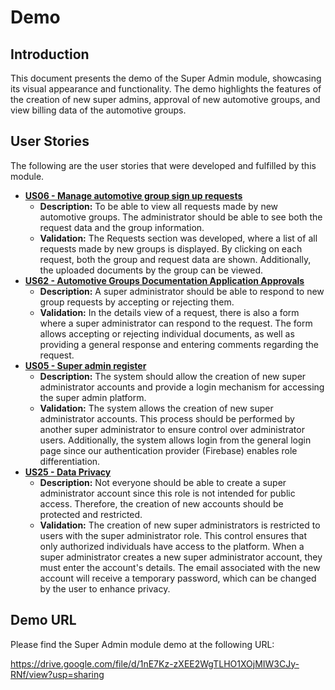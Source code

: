 # Demo

## Introduction

This document presents the demo of the Super Admin module, showcasing its visual appearance and functionality. The demo highlights the features of the creation of new super admins, approval of new automotive groups, and view billing data of the automotive groups.

## User Stories

The following are the user stories that were developed and fulfilled by this module.

- [**US06 - Manage automotive group sign up requests**](https://github.com/IvanDLar/MOVU-Docs/milestone/42)
  - **Description:** To be able to view all requests made by new automotive groups. The administrator should be able to see both the request data and the group information.
  - **Validation:** The Requests section was developed, where a list of all requests made by new groups is displayed. By clicking on each request, both the group and request data are shown. Additionally, the uploaded documents by the group can be viewed.
- [**US62 - Automotive Groups Documentation Application Approvals**](https://github.com/IvanDLar/MOVU-Docs/milestone/64)
  - **Description:** A super administrator should be able to respond to new group requests by accepting or rejecting them.
  - **Validation:** In the details view of a request, there is also a form where a super administrator can respond to the request. The form allows accepting or rejecting individual documents, as well as providing a general response and entering comments regarding the request.
- [**US05 - Super admin register**](https://github.com/IvanDLar/MOVU-Docs/milestone/38)
  - **Description:** The system should allow the creation of new super administrator accounts and provide a login mechanism for accessing the super admin platform.
  - **Validation:** The system allows the creation of new super administrator accounts. This process should be performed by another super administrator to ensure control over administrator users. Additionally, the system allows login from the general login page since our authentication provider (Firebase) enables role differentiation.
- [**US25 - Data Privacy**](https://github.com/IvanDLar/MOVU-Docs/milestone/7)
  - **Description:** Not everyone should be able to create a super administrator account since this role is not intended for public access. Therefore, the creation of new accounts should be protected and restricted.
  - **Validation:** The creation of new super administrators is restricted to users with the super administrator role. This control ensures that only authorized individuals have access to the platform. When a super administrator creates a new super administrator account, they must enter the account's details. The email associated with the new account will receive a temporary password, which can be changed by the user to enhance privacy.

## Demo URL

Please find the Super Admin module demo at the following URL:

https://drive.google.com/file/d/1nE7Kz-zXEE2WgTLHO1XOjMIW3CJy-RNf/view?usp=sharing
